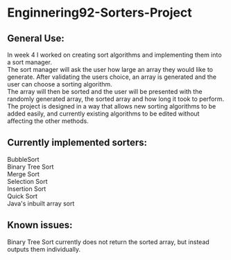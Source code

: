 # Enginnering92-Sorters-Project

## General Use:

In week 4 I worked on creating sort algorithms and implementing them into a sort manager.  
The sort manager will ask the user how large an array they would like to generate.
After validating the users choice, an array is generated and the user can choose a sorting algorithm.  
The array will then be sorted and the user will be presented with the randomly generated array, the sorted array and how long it took to perform.  
The project is designed in a way that allows new sorting algorithms to be added easily, and currently existing algorithms to be edited without affecting the other methods.  

## Currently implemented sorters:  

BubbleSort  
Binary Tree Sort  
Merge Sort  
Selection Sort  
Insertion Sort  
Quick Sort  
Java's inbuilt array sort  

## Known issues:  

Binary Tree Sort currently does not return the sorted array, but instead outputs them individually.
